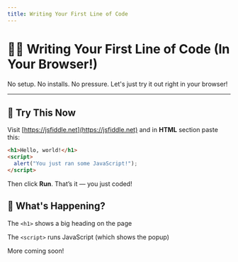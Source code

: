 ```yaml
---
title: Writing Your First Line of Code
---
```


# 👨‍💻 Writing Your First Line of Code (In Your Browser!)

No setup. No installs. No pressure. Let's just try it out right in your browser!

---

## 🚀 Try This Now

Visit [https://jsfiddle.net](https://jsfiddle.net) and in **HTML** section paste this:

```html
<h1>Hello, world!</h1>
<script>
  alert("You just ran some JavaScript!");
</script>
```
Then click **Run**. That’s it — you just coded!

## 🧠 What's Happening?
The `<h1>` shows a big heading on the page

The `<script>` runs JavaScript (which shows the popup)

More coming soon!